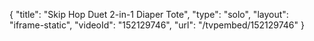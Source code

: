 {
    "title": "Skip Hop Duet 2-in-1 Diaper Tote",
    "type": "solo",
    "layout": "iframe-static",
    "videoId": "152129746",
    "url": "\/tvpembed\/152129746"
}